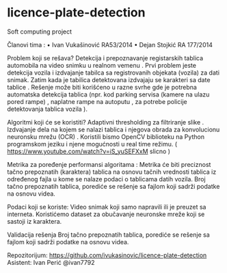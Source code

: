 # licence-plate-detection
Soft computing project

Članovi tima :
•	Ivan Vukašinović RA53/2014
•	Dejan Stojkić RA 177/2014

Problem koji se rešava?
Detekcija i prepoznavanje registarskih tablica automobila na video snimku u realnom vemenu . Prvi problem jeste detekcija vozila i izdvajanje tabilca sa registrovanih objekata (vozila) za dati snimak. Zatim kada je tabilica detektovana izdvajaju se karakteri sa date tablice .
Rešenje može biti korišćeno u razne svrhe gde je potrebna automatska detekcija tablica (npr. kod parking servisa (kamere na ulazu pored rampe) , naplatne rampe na autoputu , za potrebe policije detektovanja tablica vozila ).

Algoritmi koji će se koristiti?
Adaptivni thresholding za filtriranje slike . Izdvajanje dela na kojem se nalazi tablica i njegova obrada za konvolucionu neuronsku mrežu (OCR) .
Koristili bismo OpenCV biblioteku na Python programskom jeziku i njene mogućnosti u real time režimu. ( https://www.youtube.com/watch?v=iS_yuSEFXxM slicno )

Metrika za poređenje performansi algoritama :
Metrika će biti preciznost tačno prepoznatih (karaktera) tablica na osnovu tačnih vrednosti tablica iz određenog fajla u kome se nalaze podaci o tablicama datih vozila. Broj tačno prepoznatih tablica, porediće se rešenje sa fajlom koji sadrži podatke na osnovu videa.

Podaci koji se koriste:
Video snimak koji samo napravili ili je preuzet sa interneta. Koristićemo dataset za obučavanje neuronske mreže koji se sastoji iz karaktera.

Validacija rešenja
Broj tačno prepoznatih tablica, porediće se rešenje sa fajlom koji sadrži podatke na osnovu videa.

Repozitorijum: https://github.com/ivukasinovic/licence-plate-detection
Asistent: Ivan Perić @ivan7792
